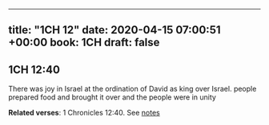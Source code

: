 
---
title: "1CH 12"
date: 2020-04-15 07:00:51 +00:00
book: 1CH
draft: false
---

## 1CH 12:40

There was joy in Israel at the ordination of David as king over Israel. people prepared food and brought it over and the people were in unity

**Related verses**: 1 Chronicles 12:40. See [notes](https://my.bible.com/notes/3408107315948937721)

